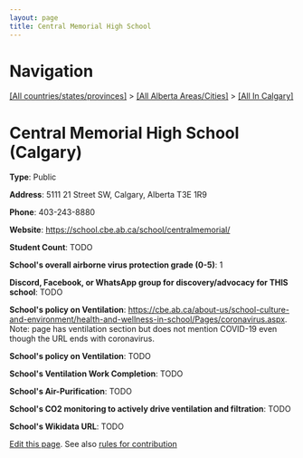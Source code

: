 ```yaml
---
layout: page
title: Central Memorial High School
---
```

# Navigation

[[All countries/states/provinces]](../../..) > [[All Alberta Areas/Cities]](../..) > [[All In Calgary]](..)

# Central Memorial High School (Calgary)

**Type**: Public

**Address**: 5111 21 Street SW, Calgary, Alberta T3E 1R9

**Phone**: 403-243-8880

**Website**: <https://school.cbe.ab.ca/school/centralmemorial/>

**Student Count**: TODO

**School's overall airborne virus protection grade (0-5)**: 1

**Discord, Facebook, or WhatsApp group for discovery/advocacy for THIS school**: TODO

**School's policy on Ventilation**: <https://cbe.ab.ca/about-us/school-culture-and-environment/health-and-wellness-in-school/Pages/coronavirus.aspx>. Note: page has ventilation section but does not mention COVID-19 even though the URL ends with coronavirus.

**School's policy on Ventilation**: TODO

**School's Ventilation Work Completion**: TODO

**School's Air-Purification**: TODO

**School's CO2 monitoring to actively drive ventilation and filtration**: TODO

**School's Wikidata URL**: TODO


[Edit this page](https://github.com/ventilate-schools/AB/edit/main/./Calgary/Central_Memorial_High_School.md). See also [rules for contribution](../../../contribution-rules/)